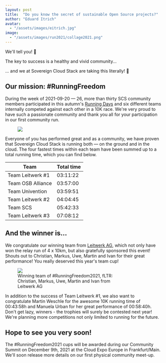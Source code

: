 ```yaml
---
layout: post
title:  "Do you know the secret of sustainable Open Source projects?"
author: "Eduard Itrich"
avatar:
  - "/assets/images/eitrich.jpg"
image:
  - "/assets/images/run2021/collage2021.png"
---
```


We'll tell you! 🤫

The key to success is a healthy and vivid community...   

... and we at Sovereign Cloud Stack are taking this literally! 👟

## Our mission: #RunningFreedom

During the week of 2021-09-20 — 26, more than thirty SCS community members participated in this autumn's [Running Days](https://laufcampus-runningdays.com/en/) and six different teams internally competed against each other in a 10K race. We're very proud to have such a passionate community and thank you all for your participation in our first community run. 

<figure class="figure mx-auto d-block" style="width:70%">
  <a href="{{ "/assets/images/run2021/collage2021.png" | prepend: site.baseurl_root }}">
    <img src="{{ "/assets/images/run2021/collage2021.png" | prepend: site.baseurl_root }}" class="figure-img w-100">
  </a>
</figure>

Everyone of you has performed great and as a community, we have proven that Sovereign Cloud Stack is running both — on the ground and in the cloud. The four fastest times within each team have been summed up to a total running time, which you can find below.

<div class="table-responsive mb-3" markdown="1">

| Team              | Total time  |
|-------------------|----------|
| Team Leitwerk #1  | 03:11:22 |
| Team OSB Alliance | 03:57:00 |
| Team Univention   | 03:59:51 |
| Team Leitwerk #2  | 04:04:45 |
| Team SCS          | 05:42:33 |
| Team Leitwerk #3  | 07:08:12 |

</div>

## And the winner is...

We congratulate our winning team from [Leitwerk AG](leitwerk.de), which not only have won the relay run of 4 x 10km, but also gratefully sponsored this event! Shouts out to Christian, Markus, Uwe, Martin and Ivan for their great performance! You really deserved this year's team cup!

<figure class="figure mx-auto d-block" style="width:70%">
  <a href="{{ "/assets/images/run2021/winners2021.jpg" | prepend: site.baseurl_root }}">
    <img src="{{ "/assets/images/run2021/winners2021.jpg" | prepend: site.baseurl_root }}" class="figure-img w-100">
  </a>
  <figcaption class="figure-caption">
    Winning team of #RunningFreedom2021, fLTR: Christian, Markus, Uwe, Martin and Ivan from Leitwerk AG
  </figcaption>
</figure>

In addition to the success of Team Leitwerk #1, we also want to congratulate Martin Weschle for the awesome 10K running time of 00:43:58h and Manuela Urban for her great performance of 00:58:40h. Don't get lazy, winners - the trophies will surely be contested next year! We're planning more competitions not only limited to running for the future.

## Hope to see you very soon!

The #RunningFreedom2021 cups will be awarded during our Community Summit on December 9th, 2021 at the Cloud Expo Europe in Frankfurt/Main. We'll soon release more details on our first physical community meet-up. 